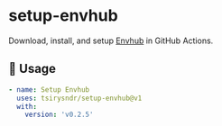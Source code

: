 # setup-envhub

Download, install, and setup [Envhub](https://github.com/tsirysndr/envhub) in GitHub Actions.

## 🚀 Usage

```yaml
- name: Setup Envhub
  uses: tsirysndr/setup-envhub@v1
  with:
    version: 'v0.2.5'
```
